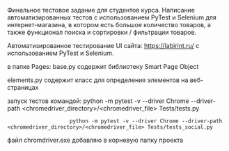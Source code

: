 Финальное тестовое задание для студентов курса. Написание автоматизированных тестов с использованием PyTest и Selenium для интернет-магазина, 
в котором есть большое количество товаров, а также функционал поиска и сортировки / фильтрации товаров.

Автоматизированное тестирование UI сайта: https://labirint.ru/ с использованием PyTest и Selenium.

в папке Pages: base.py содержит библиотеку Smart Page Object

elements.py содержит класс для определения элементов на веб-страницах

запуск тестов командой: python -m pytest -v --driver Chrome --driver-path <chromedriver_directory>/<chromedriver_file> Tests/tests.py 
                        
                        python -m pytest -v --driver Chrome --driver-path <chromedriver_directory>/<chromedriver_file> Tests/tests_social.py
                        
файл chromdriver.exe добавляю в корневую папку проекта
